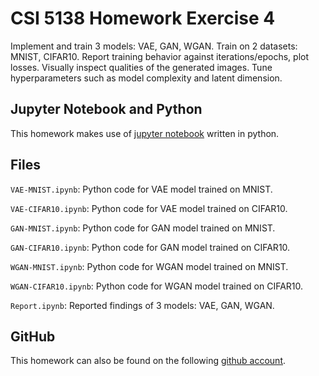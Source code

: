 # CSI 5138 Homework Exercise 4

Implement and train 3 models: VAE, GAN, WGAN. Train on 2 datasets: MNIST, CIFAR10. Report training behavior against iterations/epochs, plot losses. Visually inspect qualities of the generated images. Tune hyperparameters such as model complexity and latent dimension.

## Jupyter Notebook and Python

This homework makes use of [jupyter notebook](http://jupyter.org/) written in python.

## Files

`VAE-MNIST.ipynb`: Python code for VAE model trained on MNIST.

`VAE-CIFAR10.ipynb`: Python code for VAE model trained on CIFAR10.

`GAN-MNIST.ipynb`: Python code for GAN model trained on MNIST.

`GAN-CIFAR10.ipynb`: Python code for GAN model trained on CIFAR10.

`WGAN-MNIST.ipynb`: Python code for WGAN model trained on MNIST.

`WGAN-CIFAR10.ipynb`: Python code for WGAN model trained on CIFAR10.

`Report.ipynb`: Reported findings of 3 models: VAE, GAN, WGAN.

## GitHub

This homework can also be found on the following [github account](https://github.com/sofa13/csi5138_a4).
